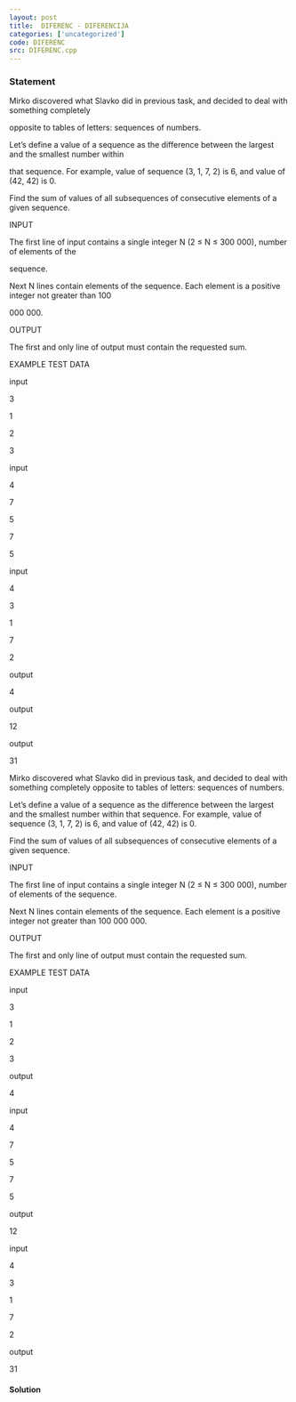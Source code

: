 ```yaml
---
layout: post
title:  DIFERENC - DIFERENCIJA
categories: ['uncategorized']
code: DIFERENC
src: DIFERENC.cpp
---
```


### **Statement**

Mirko discovered what Slavko did in previous task, and decided to deal with
something completely

opposite to tables of letters: sequences of numbers.

Let’s define a value of a sequence as the difference between the largest and
the smallest number within

that sequence. For example, value of sequence (3, 1, 7, 2) is 6, and value of
(42, 42) is 0.

Find the sum of values of all subsequences of consecutive elements of a given
sequence.

INPUT

The first line of input contains a single integer N (2 ≤ N ≤ 300 000), number
of elements of the

sequence.

Next N lines contain elements of the sequence. Each element is a positive
integer not greater than 100

000 000.

OUTPUT

The first and only line of output must contain the requested sum.

EXAMPLE TEST DATA

input

3

1

2

3

input

4

7

5

7

5

input

4

3

1

7

2

output

4

output

12

output

31

Mirko discovered what Slavko did in previous task, and decided to deal with
something completely opposite to tables of letters: sequences of numbers.

Let’s define a value of a sequence as the difference between the largest and
the smallest number within that sequence. For example, value of sequence (3,
1, 7, 2) is 6, and value of (42, 42) is 0.

Find the sum of values of all subsequences of consecutive elements of a given
sequence.

INPUT

The first line of input contains a single integer N (2 ≤ N ≤ 300 000), number
of elements of the sequence.

Next N lines contain elements of the sequence. Each element is a positive
integer not greater than 100 000 000.

OUTPUT

The first and only line of output must contain the requested sum.

EXAMPLE TEST DATA

input

3

1

2

3

output

4

input

4

7

5

7

5

output

12

input

4

3

1

7

2

output

31



#### **Solution**



